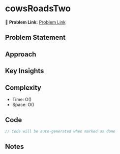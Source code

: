 # cowsRoadsTwo

🔗 **Problem Link:** [Problem Link](https://usaco.org/index.php?page=viewproblem2&cpid=715)

## Problem Statement
<!-- Describe the problem here -->

## Approach
<!-- Explain your approach -->

## Key Insights
<!-- List key insights and tricks -->

## Complexity
- Time: O()
- Space: O()

## Code
```cpp
// Code will be auto-generated when marked as done
```

## Notes
<!-- Any additional notes -->
